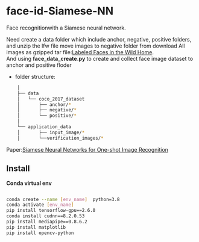 # face-id-Siamese-NN
Face recognitionwith a Siamese neural network.  

Need create a data folder which include anchor, negative, positive folders, and unzip the lfw file move images to negative folder from download All images as gzipped tar file:[Labeled Faces in the Wild Home](http://vis-www.cs.umass.edu/lfw/#download).  
And using **face_data_create.py** to create and collect face image dataset to anchor and positive floder

* folder structure:
```bash
    │
    ├── data
    │   └── coco_2017_dataset
    │       ├── anchor/*
    │       ├── negative/*
    │       └── positive/*
    │
    └── application_data
    │       ├── input_image/*   
    │       └──verification_images/*
```

Paper:[Siamese Neural Networks for One-shot Image Recognition](https://www.cs.cmu.edu/~rsalakhu/papers/oneshot1.pdf)  

## Install  

**Conda virtual env**  
```bash

conda create --name [env_name]  python=3.8
conda activate [env_name]
pip install tensorflow-gpu==2.6.0
conda install cudnn==8.2.0.53
pip install mediapipe==0.8.6.2
pip install matplotlib
pip install opencv-python
```
